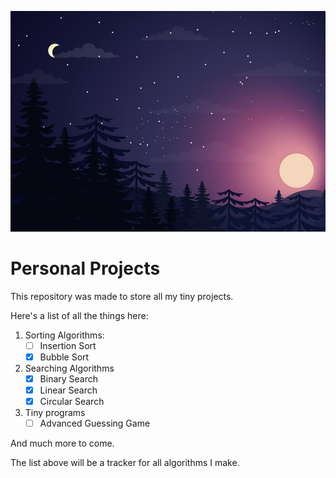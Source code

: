 ![Top Image](Assets/Background.png)

# Personal Projects

This repository was made to store all my tiny projects.

Here's a list of all the things here:

1. Sorting Algorithms:
   - [ ] Insertion Sort
   - [x] Bubble Sort

2. Searching Algorithms
   - [x] Binary Search
   - [x] Linear Search
   - [x] Circular Search
   
3. Tiny programs
   - [ ] Advanced Guessing Game

And much more to come. 

The list above will be a tracker for all algorithms I make.

